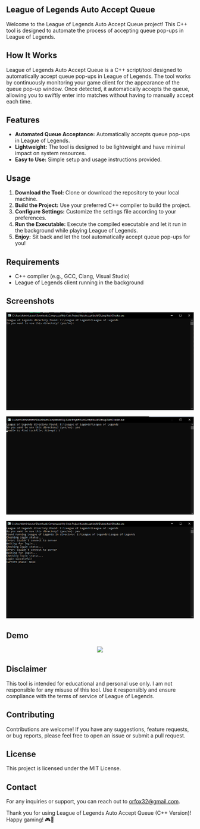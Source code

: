 ## League of Legends Auto Accept Queue

Welcome to the League of Legends Auto Accept Queue project! This C++ tool is designed to automate the process of accepting queue pop-ups in League of Legends.

## How It Works

League of Legends Auto Accept Queue is a C++ script/tool designed to automatically accept queue pop-ups in League of Legends. The tool works by continuously monitoring your game client for the appearance of the queue pop-up window. Once detected, it automatically accepts the queue, allowing you to swiftly enter into matches without having to manually accept each time.

## Features

* **Automated Queue Acceptance:** Automatically accepts queue pop-ups in League of Legends.
* **Lightweight:** The tool is designed to be lightweight and have minimal impact on system resources.
* **Easy to Use:** Simple setup and usage instructions provided.

## Usage

1. **Download the Tool:** Clone or download the repository to your local machine.
2. **Build the Project:** Use your preferred C++ compiler to build the project.
3. **Configure Settings:** Customize the settings file according to your preferences.
4. **Run the Executable:** Execute the compiled executable and let it run in the background while playing League of Legends.
5. **Enjoy:** Sit back and let the tool automatically accept queue pop-ups for you!

## Requirements

* C++ compiler (e.g., GCC, Clang, Visual Studio)
* League of Legends client running in the background

## Screenshots

![Screenshot 1](images/screenshot1.png)

![Screenshot 2](images/screenshot2.png)

![Screenshot 3](images/screenshot3.png)

## Demo

<div align="center">
  <img src="https://media.giphy.com/media/v1.Y2lkPTc5MGI3NjExbmEwM2gzcTYyc296bWxudTJiM2ZvZ3h4amVoaXB0cnlnamhyM2dwOSZlcD12MV9pbnRlcm5hbF9naWZfYnlfaWQmY3Q9Zw/zrREkZsZenWPCQAXro/giphy.gif" width="400"/>
</div>

## Disclaimer

This tool is intended for educational and personal use only. I am not responsible for any misuse of this tool. Use it responsibly and ensure compliance with the terms of service of League of Legends.

## Contributing

Contributions are welcome! If you have any suggestions, feature requests, or bug reports, please feel free to open an issue or submit a pull request.

## License

This project is licensed under the MIT License.

## Contact

For any inquiries or support, you can reach out to orfox32@gmail.com.

Thank you for using League of Legends Auto Accept Queue (C++ Version)! Happy gaming! 🎮🚀
